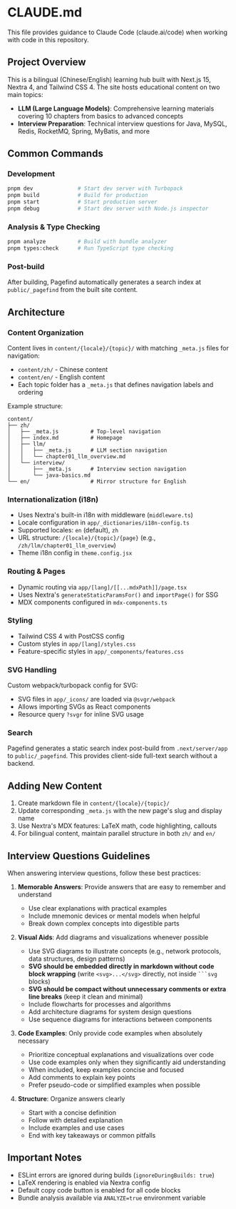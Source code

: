 # CLAUDE.md

This file provides guidance to Claude Code (claude.ai/code) when working with code in this repository.

## Project Overview

This is a bilingual (Chinese/English) learning hub built with Next.js 15, Nextra 4, and Tailwind CSS 4. The site hosts educational content on two main topics:
- **LLM (Large Language Models)**: Comprehensive learning materials covering 10 chapters from basics to advanced concepts
- **Interview Preparation**: Technical interview questions for Java, MySQL, Redis, RocketMQ, Spring, MyBatis, and more

## Common Commands

### Development
```bash
pnpm dev              # Start dev server with Turbopack
pnpm build            # Build for production
pnpm start            # Start production server
pnpm debug            # Start dev server with Node.js inspector
```

### Analysis & Type Checking
```bash
pnpm analyze          # Build with bundle analyzer
pnpm types:check      # Run TypeScript type checking
```

### Post-build
After building, Pagefind automatically generates a search index at `public/_pagefind` from the built site content.

## Architecture

### Content Organization
Content lives in `content/{locale}/{topic}/` with matching `_meta.js` files for navigation:
- `content/zh/` - Chinese content
- `content/en/` - English content
- Each topic folder has a `_meta.js` that defines navigation labels and ordering

Example structure:
```
content/
├── zh/
│   ├── _meta.js          # Top-level navigation
│   ├── index.md          # Homepage
│   ├── llm/
│   │   ├── _meta.js      # LLM section navigation
│   │   └── chapter01_llm_overview.md
│   └── interview/
│       ├── _meta.js      # Interview section navigation
│       └── java-basics.md
└── en/                   # Mirror structure for English
```

### Internationalization (i18n)
- Uses Nextra's built-in i18n with middleware (`middleware.ts`)
- Locale configuration in `app/_dictionaries/i18n-config.ts`
- Supported locales: `en` (default), `zh`
- URL structure: `/{locale}/{topic}/{page}` (e.g., `/zh/llm/chapter01_llm_overview`)
- Theme i18n config in `theme.config.jsx`

### Routing & Pages
- Dynamic routing via `app/[lang]/[[...mdxPath]]/page.tsx`
- Uses Nextra's `generateStaticParamsFor()` and `importPage()` for SSG
- MDX components configured in `mdx-components.ts`

### Styling
- Tailwind CSS 4 with PostCSS config
- Custom styles in `app/[lang]/styles.css`
- Feature-specific styles in `app/_components/features.css`

### SVG Handling
Custom webpack/turbopack config for SVG:
- SVG files in `app/_icons/` are loaded via `@svgr/webpack`
- Allows importing SVGs as React components
- Resource query `?svgr` for inline SVG usage

### Search
Pagefind generates a static search index post-build from `.next/server/app` to `public/_pagefind`. This provides client-side full-text search without a backend.

## Adding New Content

1. Create markdown file in `content/{locale}/{topic}/`
2. Update corresponding `_meta.js` with the new page's slug and display name
3. Use Nextra's MDX features: LaTeX math, code highlighting, callouts
4. For bilingual content, maintain parallel structure in both `zh/` and `en/`

## Interview Questions Guidelines

When answering interview questions, follow these best practices:

1. **Memorable Answers**: Provide answers that are easy to remember and understand
   - Use clear explanations with practical examples
   - Include mnemonic devices or mental models when helpful
   - Break down complex concepts into digestible parts

2. **Visual Aids**: Add diagrams and visualizations whenever possible
   - Use SVG diagrams to illustrate concepts (e.g., network protocols, data structures, design patterns)
   - **SVG should be embedded directly in markdown without code block wrapping** (write `<svg>...</svg>` directly, not inside ` ```svg ` blocks)
   - **SVG should be compact without unnecessary comments or extra line breaks** (keep it clean and minimal)
   - Include flowcharts for processes and algorithms
   - Add architecture diagrams for system design questions
   - Use sequence diagrams for interactions between components

3. **Code Examples**: Only provide code examples when absolutely necessary
   - Prioritize conceptual explanations and visualizations over code
   - Use code examples only when they significantly aid understanding
   - When included, keep examples concise and focused
   - Add comments to explain key points
   - Prefer pseudo-code or simplified examples when possible

4. **Structure**: Organize answers clearly
   - Start with a concise definition
   - Follow with detailed explanation
   - Include examples and use cases
   - End with key takeaways or common pitfalls

## Important Notes

- ESLint errors are ignored during builds (`ignoreDuringBuilds: true`)
- LaTeX rendering is enabled via Nextra config
- Default copy code button is enabled for all code blocks
- Bundle analysis available via `ANALYZE=true` environment variable
